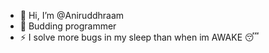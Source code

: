 - 👋 Hi, I’m @Aniruddhraam
- 🌱 Budding programmer
- ⚡ I solve more bugs in my sleep than when im AWAKE 😴
